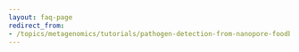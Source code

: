 ```yaml
---
layout: faq-page
redirect_from:
- /topics/metagenomics/tutorials/pathogen-detection-from-nanopore-foodborne-data/faqs/index
---
```

